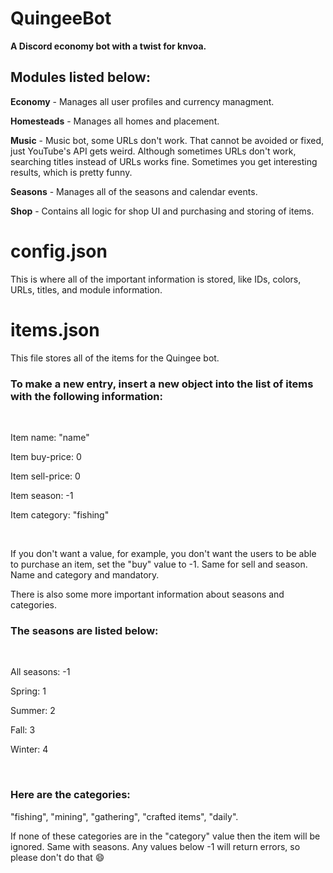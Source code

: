 <h1>QuingeeBot</h1>
<b>A Discord economy bot with a twist for knvoa.&nbsp;</b> 

<h2>Modules listed below:</h2>

<p><b>Economy</b> - Manages all user profiles and currency managment.</p>
<p><b>Homesteads</b> - Manages all homes and placement.</p>
<p><b>Music</b> - Music bot, some URLs don't work. That cannot be avoided or fixed, just YouTube's API gets weird. Although sometimes URLs don't work, searching titles instead of URLs works fine. Sometimes you get interesting results, which is pretty funny.</p>
<p><b>Seasons</b> - Manages all of the seasons and calendar events.</p>
<p><b>Shop</b> - Contains all logic for shop UI and purchasing and storing of items.</p>

<h1>config.json</h1>
This is where all of the important information is stored, like IDs, colors, URLs, titles, and module information.

<h1>items.json</h1>
This file stores all of the items for the Quingee bot. <h3><b>To make a new entry, insert a new object into the list of items with the following information:</b></h3>




&nbsp;




Item name: "name"
  
Item buy-price: 0
  
Item sell-price: 0
  
Item season: -1
  
Item category: "fishing"
  
  

  
  
 &nbsp;
 
 
 

If you don't want a value, for example, you don't want the users to be able to purchase an item, set the "buy" value to -1. Same for sell and season. Name and category and mandatory.

There is also some more important information about seasons and categories. <h3><b>The seasons are listed below:</b></h3>




&nbsp;




All seasons: -1

Spring: 1

Summer: 2

Fall: 3

Winter: 4

  

  
  
 &nbsp;
 
 
 


<h3><b>Here are the categories:</b></h3>

"fishing", "mining", "gathering", "crafted items", "daily".

If none of these categories are in the "category" value then the item will be ignored. Same with seasons. Any values below -1 will return errors, so please don't do that :smile:
